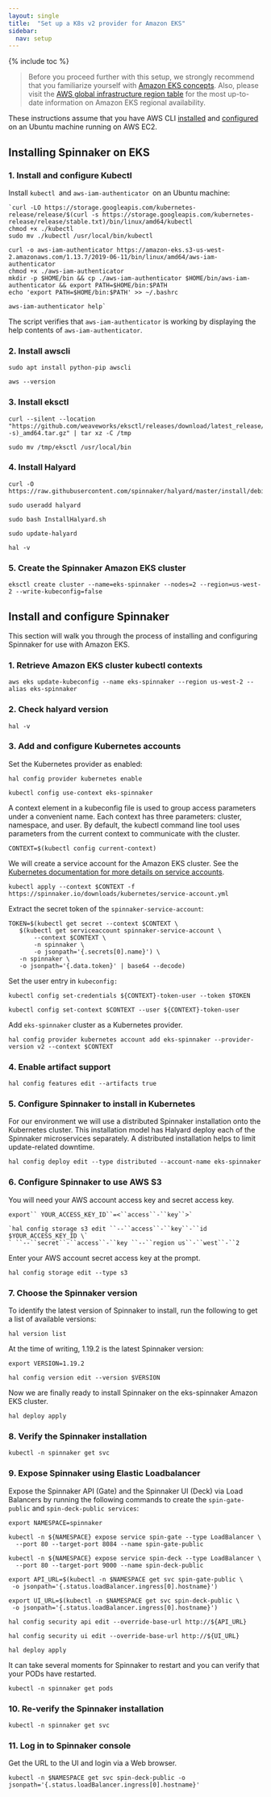 ```yaml
---
layout: single
title:  "Set up a K8s v2 provider for Amazon EKS"
sidebar:
  nav: setup
---
```


{% include toc %}

> Before you proceed further with this setup, we strongly recommend that you familiarize yourself with [Amazon EKS concepts](https://docs.aws.amazon.com/eks/latest/userguide/getting-started.html).
Also, please visit the [AWS global infrastructure region table](https://aws.amazon.com/about-aws/global-infrastructure/regional-product-services/) for the most up-to-date information on Amazon EKS regional availability.

These instructions assume that you have AWS CLI [installed](https://docs.aws.amazon.com/cli/latest/userguide/installing.html) and [configured](https://docs.aws.amazon.com/cli/latest/userguide/cli-chap-getting-started.html) on an Ubuntu machine running on AWS EC2.

## Installing Spinnaker on EKS

### 1. Install and configure Kubectl

Install `kubectl `and `aws-iam-authenticator `on an Ubuntu machine:

```
`curl -LO https://storage.googleapis.com/kubernetes-release/release/$(curl -s https://storage.googleapis.com/kubernetes-release/release/stable.txt)/bin/linux/amd64/kubectl
chmod +x ./kubectl
sudo mv ./kubectl /usr/local/bin/kubectl

curl -o aws-iam-authenticator https://amazon-eks.s3-us-west-2.amazonaws.com/1.13.7/2019-06-11/bin/linux/amd64/aws-iam-authenticator
chmod +x ./aws-iam-authenticator
mkdir -p $HOME/bin && cp ./aws-iam-authenticator $HOME/bin/aws-iam-authenticator && export PATH=$HOME/bin:$PATH 
echo 'export PATH=$HOME/bin:$PATH' >> ~/.bashrc

aws-iam-authenticator help`
```

The script verifies that `aws-iam-authenticator` is working by displaying the help contents of `aws-iam-authenticator`.

### 2. Install awscli

```
sudo apt install python-pip awscli

aws --version
```

### 3. Install eksctl

```
curl --silent --location "https://github.com/weaveworks/eksctl/releases/download/latest_release/eksctl_$(uname -s)_amd64.tar.gz" | tar xz -C /tmp

sudo mv /tmp/eksctl /usr/local/bin
```

### 4. Install Halyard

```
curl -O https://raw.githubusercontent.com/spinnaker/halyard/master/install/debian/InstallHalyard.sh

sudo useradd halyard

sudo bash InstallHalyard.sh

sudo update-halyard

hal -v
```

### 5. Create the Spinnaker Amazon EKS cluster

```
eksctl create cluster --name=eks-spinnaker --nodes=2 --region=us-west-2 --write-kubeconfig=false
```

## Install and configure Spinnaker

This section will walk you through the process of installing and configuring Spinnaker for use with Amazon EKS. 

### 1. Retrieve Amazon EKS cluster kubectl contexts

```
aws eks update-kubeconfig --name eks-spinnaker --region us-west-2 --alias eks-spinnaker
```

### 2. Check halyard version

```
hal -v
```

### 3. Add and configure Kubernetes accounts

Set the Kubernetes provider as enabled:

```
hal config provider kubernetes enable

kubectl config use-context eks-spinnaker
```

A context element in a kubeconfig file is used to group access parameters under a convenient name. Each context has three parameters: cluster, namespace, and user. By default, the kubectl command line tool uses parameters from the current context to communicate with the cluster.

```
CONTEXT=$(kubectl config current-context)
```

We will create a service account for the Amazon EKS cluster. See the [Kubernetes documentation for more details on service accounts](https://kubernetes.io/docs/tasks/configure-pod-container/configure-service-account/).

```
kubectl apply --context $CONTEXT -f https://spinnaker.io/downloads/kubernetes/service-account.yml
```

Extract the secret token of the `spinnaker-service-account`:

```
TOKEN=$(kubectl get secret --context $CONTEXT \
   $(kubectl get serviceaccount spinnaker-service-account \
       --context $CONTEXT \
       -n spinnaker \
       -o jsonpath='{.secrets[0].name}') \
   -n spinnaker \
   -o jsonpath='{.data.token}' | base64 --decode)
```

Set the user entry in `kubeconfig:`

```
kubectl config set-credentials ${CONTEXT}-token-user --token $TOKEN

kubectl config set-context $CONTEXT --user ${CONTEXT}-token-user
```

Add `eks-spinnaker` cluster as a Kubernetes provider.

```
hal config provider kubernetes account add eks-spinnaker --provider-version v2 --context $CONTEXT
```

### 4. Enable artifact support

```
hal config features edit --artifacts true
```

### 5. Configure Spinnaker to install in Kubernetes

For our environment we will use a distributed Spinnaker installation onto the Kubernetes cluster. This installation model has Halyard deploy each of the Spinnaker microservices separately. A distributed installation helps to limit update-related downtime.

```
hal config deploy edit --type distributed --account-name eks-spinnaker
```

### 6. Configure Spinnaker to use AWS S3

You will need your AWS account access key and secret access key.

```
export`` YOUR_ACCESS_KEY_ID``=<``access``-``key``>`

`hal config storage s3 edit ``--``access``-``key``-``id $YOUR_ACCESS_KEY_ID \`
` ``--``secret``-``access``-``key ``--``region us``-``west``-``2
```

Enter your AWS account secret access key at the prompt.

```
hal config storage edit --type s3
```

### 7. Choose the Spinnaker version

To identify the latest version of Spinnaker to install, run the following to get a list of available versions:

```
hal version list
```

At the time of writing, 1.19.2 is the latest Spinnaker version:

```
export VERSION=1.19.2

hal config version edit --version $VERSION
```

Now we are finally ready to install Spinnaker on the eks-spinnaker Amazon EKS cluster.

```
hal deploy apply
```

### 8. Verify the Spinnaker installation

```
kubectl -n spinnaker get svc
```

### 9. Expose Spinnaker using Elastic Loadbalancer

Expose the Spinnaker API (Gate) and the Spinnaker UI (Deck) via Load Balancers by running the following commands to create the `spin-gate-public` and `spin-deck-public services`:

```
export NAMESPACE=spinnaker

kubectl -n ${NAMESPACE} expose service spin-gate --type LoadBalancer \
  --port 80 --target-port 8084 --name spin-gate-public 

kubectl -n ${NAMESPACE} expose service spin-deck --type LoadBalancer \
  --port 80 --target-port 9000 --name spin-deck-public  
  
export API_URL=$(kubectl -n $NAMESPACE get svc spin-gate-public \
 -o jsonpath='{.status.loadBalancer.ingress[0].hostname}')
 
export UI_URL=$(kubectl -n $NAMESPACE get svc spin-deck-public \
 -o jsonpath='{.status.loadBalancer.ingress[0].hostname}') 

hal config security api edit --override-base-url http://${API_URL} 

hal config security ui edit --override-base-url http://${UI_URL}

hal deploy apply
```

It can take several moments for Spinnaker to restart and you can verify that your PODs have restarted.

```
kubectl -n spinnaker get pods
```

### 10. Re-verify the Spinnaker installation

```
kubectl -n spinnaker get svc
```

### 11. Log in to Spinnaker console

Get the URL to the UI and login via a Web browser.

```
kubectl -n $NAMESPACE get svc spin-deck-public -o jsonpath='{.status.loadBalancer.ingress[0].hostname}'
```



